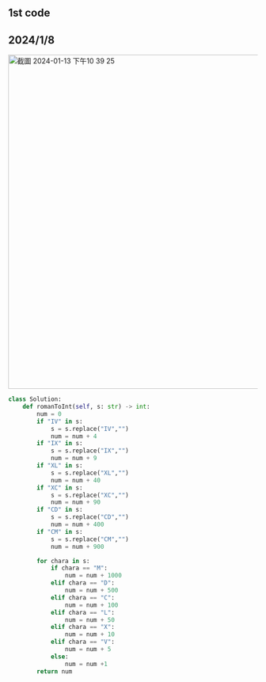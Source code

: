 ## 1st code
## 2024/1/8

<img width="675" alt="截圖 2024-01-13 下午10 39 25" src="https://github.com/PhoenixCHW/My_leetcode/assets/39382795/ae7e97ea-b475-4718-b37d-5a1bfcbe8cff">

```python
class Solution:
    def romanToInt(self, s: str) -> int:
        num = 0
        if "IV" in s:
            s = s.replace("IV","")
            num = num + 4
        if "IX" in s:
            s = s.replace("IX","")
            num = num + 9
        if "XL" in s:
            s = s.replace("XL","")
            num = num + 40
        if "XC" in s:
            s = s.replace("XC","")
            num = num + 90
        if "CD" in s:
            s = s.replace("CD","")
            num = num + 400
        if "CM" in s:
            s = s.replace("CM","")
            num = num + 900

        for chara in s:
            if chara == "M":
                num = num + 1000
            elif chara == "D":
                num = num + 500
            elif chara == "C":
                num = num + 100
            elif chara == "L":
                num = num + 50
            elif chara == "X":
                num = num + 10
            elif chara == "V":
                num = num + 5
            else:
                num = num +1
        return num
```
